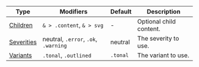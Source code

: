 | Type                      | Modifiers                            | Default  | Description             |
| ------------------------- | ------------------------------------ | -------- | ----------------------- |
| [Children](#anatomy)      | `& > .content`, `& > svg`            | -        | Optional child content. |
| [Severities](#severities) | neutral, `.error`, `.ok`, `.warning` | neutral  | The severity to use.    |
| [Variants](#variants)     | `.tonal`, `.outlined`                | `.tonal` | The variant to use.     |
